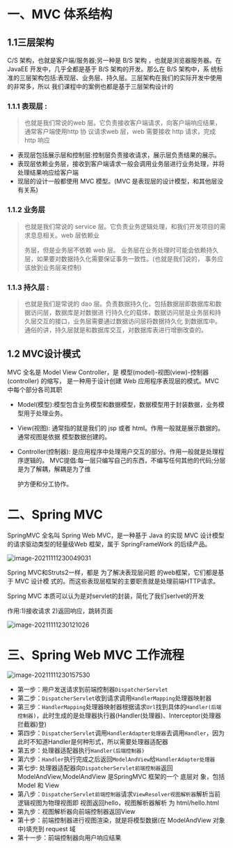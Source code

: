 #  一、**MVC** 体系结构

## 1.1三层架构

 C/S 架构，也就是客户端/服务器;另一种是 B/S 架构 ，也就是浏览器服务器。在 JavaEE 开发中，几乎全都是基于 B/S 架构的开发。那么在 B/S 架构中，系 统标准的三层架构包括:表现层、业务层、持久层。三层架构在我们的实际开发中使用的非常多，所以 我们课程中的案例也都是基于三层架构设计的

### 	1.1.1 表现层 :

> 也就是我们常说的web 层。它负责接收客户端请求，向客户端响应结果，通常客户端使用http 协 议请求web 层，web 需要接收 http 请求，完成 http 响应

+ 表现层包括展示层和控制层:控制层负责接收请求，展示层负责结果的展示。
+ 表现层依赖业务层，接收到客户端请求一般会调用业务层进行业务处理，并将处理结果响应给客户端
+ 现层的设计一般都使用 MVC 模型。(MVC 是表现层的设计模型，和其他层没有关系)

### 1.1.2 业务层

> 也就是我们常说的 service 层。它负责业务逻辑处理，和我们开发项目的需求息息相关。web 层依赖业
>
> 务层，但是业务层不依赖 web 层。 业务层在业务处理时可能会依赖持久层，如果要对数据持久化需要保证事务一致性。(也就是我们说的， 事务应该放到业务层来控制)

### 1.1.3 持久层 :

> 也就是我们是常说的 dao 层。负责数据持久化，包括数据层即数据库和数据访问层，数据库是对数据进 行持久化的载体，数据访问层是业务层和持久层交互的接口，业务层需要通过数据访问层将数据持久化 到数据库中。通俗的讲，持久层就是和数据库交互，对数据库表进行增删改查的。

## 1.2 **MVC**设计模式

MVC 全名是 Model View Controller，是 模型(model)-视图(view)-控制器(controller) 的缩写， 是一种用于设计创建 Web 应用程序表现层的模式。MVC 中每个部分各司其职

+ Model(模型):模型包含业务模型和数据模型，数据模型用于封装数据，业务模型用于处理业务。

+ View(视图): 通常指的就是我们的 jsp 或者 html。作用一般就是展示数据的。通常视图是依据 模型数据创建的。

+ Controller(控制器): 是应用程序中处理用户交互的部分。作用一般就是处理程序逻辑的。 MVC提倡:每一层只编写自己的东⻄，不编写任何其他的代码;分层是为了解耦，解耦是为了维

  护方便和分工协作。

# 二、Spring MVC 
SpringMVC 全名叫 Spring Web MVC，是一种基于 Java 的实现 MVC 设计模型的请求驱动类型的轻量级Web 框架，属于 SpringFrameWork 的后续产品。

![image-20211111230049031](https://cdn.wuzx.cool/image-20211111230049031.png)

Spring MVC和Struts2一样，都是 为了解决表现层问题 的web框架，它们都是基于 MVC 设计模 式的。而这些表现层框架的主要职责就是处理前端HTTP请求。

Spring MVC 本质可以认为是对servlet的封装，简化了我们serlvet的开发 

作用:1)接收请求 2)返回响应，跳转⻚面

![image-20211111230121026](https://cdn.wuzx.cool/image-20211111230121026.png)

# 三、**Spring Web MVC** 工作流程

![image-20211111230157530](https://cdn.wuzx.cool/image-20211111230157530.png)

+ 第一步：用户发送请求到前端控制器`DispatcherServlet`
+ 第二步：`DispatcherServlet`收到请求调用`HandlerMapping`处理器映射器
+ 第三步：`HandlerMapping`处理器映射器根据请求`Url`找到具体的`Handler(后端控制器)`，此时生成的是处理器执行器(Handler(处理器)、Interceptor(处理器拦截器)登)
+ 第四步：`DispatcherServlet`调用`HandlerAdapter处理器`去调用`Handler`，因为此时不知道Handler是何种形式，所以需要处理器适配器
+ 第五步：处理器适配器执行`Handler(后端控制器)`
+ 第六步：`Handler`执行完成之后返回`ModelAndView`给`HandlerAdapter处理器`
+ 第七步:  处理器适配器向`DispatcherServlet前端控制器`返回 ModelAndView,ModelAndView 是SpringMVC 框架的一个 底层对 象，包括 Model 和 View
+ 第八步：`DispatcherServlet前端控制器`请求`ViewResolver视图解析器`解析当前逻辑视图为物理视图即 视图返回hello，视图解析器解析 为 html/hello.html
+ 第九步：视图解析器向前端控制器返回View
+ 第十步：前端控制器进行视图渲染，就是将模型数据(在 ModelAndView 对象中)填充到 request 域
+ 第十一步：前端控制器向用户响应结果


